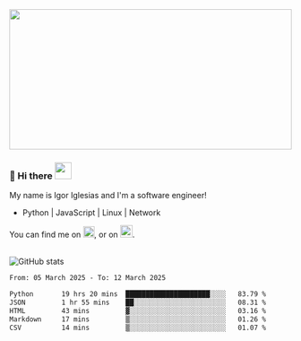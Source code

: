<img src="https://c.tenor.com/KjVxfRrrncUAAAAd/matrix.gif" width="100%" height="250px">

### 🔭 Hi there <img src="https://raw.githubusercontent.com/MartinHeinz/MartinHeinz/master/wave.gif" width="30px">


My name is Igor Iglesias and I'm a software engineer!
<br>

<ul>
  <li>Python | JavaScript | Linux | Network </li>
</ul>
You can find me on <a href="https://twitter.com/IgorIglesias5"><img src="https://i.imgur.com/JLLlB5S.png" width="20px"></a>, or on <a href="https://www.linkedin.com/in/igor-iglesias-62478428/"><img src="https://i.imgur.com/PXyIkWx.png" width="22px"></a>.

<br>
<br>

![GitHub stats](https://github-readme-stats.vercel.app/api?username=igoiglesias&show_icons=true&count_private=true&theme=chartreuse-dark&hide_title=true)

<!--START_SECTION:waka-->

```txt
From: 05 March 2025 - To: 12 March 2025

Python       19 hrs 20 mins  █████████████████████░░░░   83.79 %
JSON         1 hr 55 mins    ██░░░░░░░░░░░░░░░░░░░░░░░   08.31 %
HTML         43 mins         ▓░░░░░░░░░░░░░░░░░░░░░░░░   03.16 %
Markdown     17 mins         ▒░░░░░░░░░░░░░░░░░░░░░░░░   01.26 %
CSV          14 mins         ▒░░░░░░░░░░░░░░░░░░░░░░░░   01.07 %
```

<!--END_SECTION:waka-->
